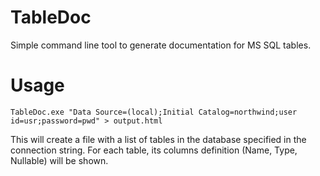 # TableDoc
Simple command line tool to generate documentation for MS SQL tables.

# Usage
```
TableDoc.exe "Data Source=(local);Initial Catalog=northwind;user id=usr;password=pwd" > output.html
```
This will create a file with a list of tables in the database specified in the connection string. 
For each table, its columns definition (Name, Type, Nullable) will be shown.

